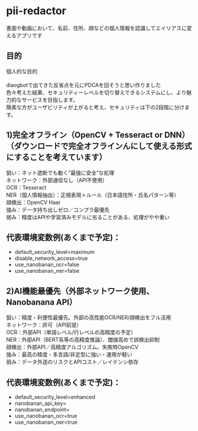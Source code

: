# pii-redactor
書面や動画において、名前、住所、顔などの個人情報を認識してエイリアスに変えるアプリです
## 目的<br>
個人的な目的<br><br>
diaogbotで出てきた反省点を元にPDCAを回そうと思い作りました<br>
色々考えた結果、セキュリティーレベルを切り替えできるシステムにし、より魅力的なサービスを目指します。<br>
簡素な方がユーザビリティが上がると考え、セキュリティは下の2段階に分けます。

## 1)完全オフライン（OpenCV + Tesseract or DNN）（ダウンロードで完全オフラインんにして使える形式にすることを考えています）<br>
狙い：ネット遮断でも動く“最強に安全”な処理<br>
ネットワーク：外部通信なし（API不使用）<br>
OCR：Tesseract<br>
NER（個人情報抽出）：正規表現＋ルール（日本語住所・氏名パターン等）<br>
顔検出：OpenCV Haar<br>
強み：データ持ち出しゼロ／コンプラ最優先<br>
弱み：精度はAPIや学習済みモデルに劣ることがある、処理がやや重い<br>
## 代表環境変数例(あくまで予定)：<br>
- default_security_level=maximum
- disable_network_access=true
- use_nanobanan_ocr=false
- use_nanobanan_ner=false



## 2)AI機能最優先（外部ネットワーク使用、Nanobanana API）<br>
狙い：精度・利便性最優先。外部の高性能OCR/NER/顔検出をフル活用<br>
ネットワーク：許可（API前提）<br>
OCR：外部API（単語レベル/行レベルの高精度の予定）<br>
NER：外部API（BERT系等の高精度推論）、閾値高めで誤検出抑制<br>
顔検出：外部API／高精度アルゴリズム、失敗時OpenCV<br>
強み：最高の精度・多言語/非定型に強い・運用が軽い<br>
弱み：データ外送のリスクとAPIコスト／レイテンシ依存<br>
## 代表環境変数例(あくまで予定)：<br>
- default_security_level=enhanced
- nanobanan_api_key=
- nanobanan_endpoint=
- use_nanobanan_ocr=true
- use_nanobanan_ner=true

